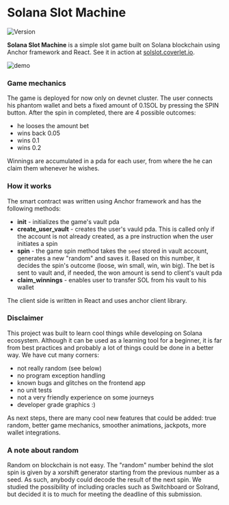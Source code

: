 # Solana Slot Machine
![Version](https://img.shields.io/badge/version-0.0.1-blue.svg?cacheSeconds=2592000)

**Solana Slot Machine** is a simple slot game built on Solana blockchain using Anchor framework and React. See it in action at [solslot.coverlet.io](https://solslot.coverlet.io/).

![demo](https://github.com/coverlet/solslot/blob/main/demo.gif)



### Game mechanics
The game is deployed for now only on devnet cluster. The user connects his phantom wallet and bets a fixed amount of 0.1SOL by pressing the SPIN button. After the spin in completed, there are 4 possible outcomes:
- he looses the amount bet
- wins back 0.05
- wins 0.1
- wins 0.2

Winnings are accumulated in a pda for each user, from where the he can claim them whenever he wishes.

### How it works
The smart contract was written using Anchor framework and has the following methods:
- **init** - initializes the game's vault pda
- **create_user_vault** - creates the user's vauld pda. This is called only if the account is not already created, as a pre instruction when the user initiates a spin
- **spin** - the game spin method takes the `seed` stored in vault account, generates a new "random" and saves it. Based on this number, it decides the spin's outcome (loose, win small, win, win big). The bet is sent to vault and, if needed, the won amount is send to client's vault pda
- **claim_winnings** - enables user to transfer SOL from his vault to his wallet

The client side is written in React and uses anchor client library.

### Disclaimer
This project was built to learn cool things while developing on Solana ecosystem. Although it can be used as a learning tool for a beginner, it is far from best practices and probably a lot of things could be done in a better way. We have cut many corners:
- not really random (see below)
- no program exception handling
- known bugs and glitches on the frontend app
- no unit tests
- not a very friendly experience on some journeys
- developer grade graphics :)

As next steps, there are many cool new features that could be added: true random, better game mechanics, smoother animations, jackpots, more wallet integrations.

### A note about random
Random on blockchain is not easy. The "random" number behind the slot spin is given by a xorshift generator starting from the previous number as a seed. As such, anybody could decode the result of the next spin. We studied the possibility of including oracles such as Switchboard or Solrand, but decided it is to much for meeting the deadline of this submission.

<!-- ### Author

 **Coverlet**

* GitHub: [@coverlet](https://github.com/coverlet) -->

